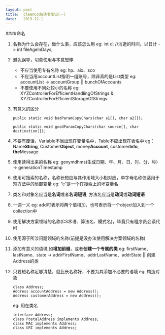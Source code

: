 ```yaml
---
layout: post
title:  cleanCode读书笔记(一)
date:   2019-12-1
---
```

####命名
1. 名称为什么会存在，做什么事，应该怎么用
   eg: int d;  //消逝的时间，以日计 ->  int fileAgeInDays;
  	    
2. 避免误导，切莫使用与本意想悖
   - 不应当使用专有名称
  	 eg: hp、aix、sco
   - 不应当用accountList指明一组账号，除非真的是List类型
  	 eg: accountList  ->  accountGroup || bunchOfAccounts
   - 不要使用不同处较小的名称
  	 eg:  XYZControllerForEfficientHandlingOfStrings & XYZControllerForEfficientStorageOfStrings
3. 有意义的区分
   ```
   public static void badParamCopyChars(char a1[], char a2[]);
    
   public static void goodParamCopyChars(char source[], char destination[]);
   ```
4. 不要有废话，Variable不当出现在变量名中，Table不应出现在表名中
   eg：Name**String**, Customer**Object**, money**Account**, customer**Info**,
   **the**Message

5. 使用读得出来的名称
   eg: genymdhms(生成日期、年、月、日、时、分、秒) -> generationTimestamp

6. 使用可搜索的名称，名称长短应与其作用域大小相对应，单字母名称仅适用于短方法中的局部变量
   eg: “e”是一个在搜索上的坏变量名

7. 类名和对象名应当是**名词**或者**名词短语**, 方法名应当是**动词**或**动词短语**

8. 一词一义
   eg: add可表示将两个值相加，也可表示将一个object加入到一个collection中

9. 使用解决方案领域的名称(CS术语、算法名、模式名)，毕竟只有程序员会读代码

10. 使用源于所涉问题领域的名称(前提是没办法使用解决方案领域的名称)

11. 添加有意义的语境,如**增加前缀**，或者**创建一个专属的类**
	eg: firstName、lastName、state   ->  addrFirstName、addrLastName、addrState || 创建Address的类

12. 只要短名称足够清楚，就比长名称好，不要为其添加不必要的语境
	eg: 构造对象
	```
	class Address;
	Address accountAddress = new Address();
	Address customerAddress = new Address();
	```
	eg: 用在类名
	```
	interface Address;
	class PostalAddress implements Address;
	class MAC implements Address;
	class URI implements Address;
	```









	














































